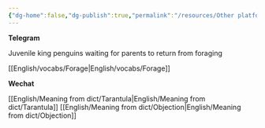 ```yaml
---
{"dg-home":false,"dg-publish":true,"permalink":"/resources/Other platforms - English/","dgPassFrontmatter":true}
---
```



**Telegram**

Juvenile king penguins waiting for parents to return from foraging

[[English/vocabs/Forage\|English/vocabs/Forage]]

**Wechat**

[[English/Meaning from dict/Tarantula\|English/Meaning from dict/Tarantula]]
[[English/Meaning from dict/Objection\|English/Meaning from dict/Objection]]